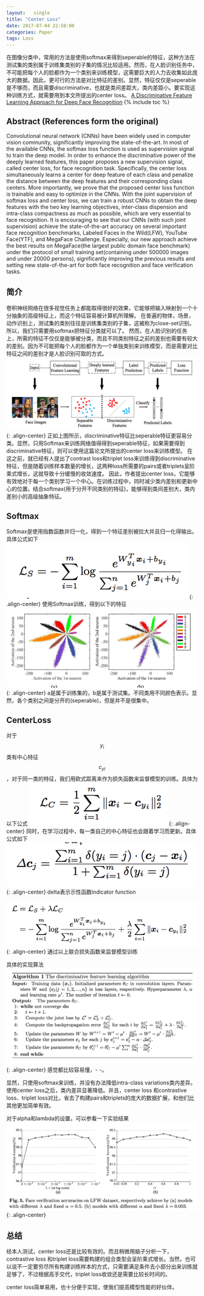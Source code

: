 ```yaml
---
layout:   single
title: "Center Loss"
date: 2017-07-04 22:58:00
categories: Paper
tags: Loss
---
```


在图像分类中，常用的方法是使用softmax来得到seperable的特征，这种方法在测试集的类别属于训练集类别的子集的情况比较适用。然而，在人脸识别任务中，不可能把每个人的脸都作为一个类别来训练模型，这需要巨大的人力去收集如此庞大的数据。因此，更可行的方法是对比特征的差别。显然，特征仅仅是seperable是不够而，而且需要discriminative，也就是类间差距大，类内差距小。要实现这种训练方式，就需要用到本文所提出的center loss。
[A Discriminative Feature Learning Approach for Deep Face Recognition](http://ydwen.github.io/papers/WenECCV16.pdf)
{% include toc %}

## Abstract (References form the original)
Convolutional neural network (CNNs) have been widely used in computer vision community, significantly improving the state-of-the-art. In most of the available CNNs, the softmax loss function is used as supervision signal to train the deep model. In order to enhance the discriminative power of the deeply learned features, this paper proposes a new supervision signal, called center loss, for face recognition task. Specifically, the center loss simultaneously learns a center for deep feature of each class and penalize the distance between the deep features and their corresponding class centers. More importantly, we prove that the proposed center loss function is trainable and easy to optimize in the CNNs. With the joint supervision of softmax loss and center loss, we can train a robust CNNs to obtain the deep features with the two key learning objectives, inter-class dispension and intra-class compactness as much as possible, which are very essential to face recognition. It is encouraging to see that our CNNs (with such joint supervision) achieve the state-of-the-art accuracy on several important face recognition benchmarks, Labeled Faces in the Wild(LFW), YouTube Face(YTF), and MegaFace Challenge. Especially, our new approach achieve the best results on MegaFace(the largest public domain face benchmark) under the protocol of small training set(containing under 500000 images and under 20000 persons), significantly improving the previous results and setting new state-of-the-art for both face recognition and face verification tasks.

## 简介
卷积神经网络在很多视觉任务上都能取得很好的效果，它能够把输入映射到一个十分抽象的高级特征上，而这个特征容易被计算机所理解。
在普遍的物体，场景，动作识别上，测试集的类别往往是训练集类别的子集，这被称为close-set识别。所以，我们只需要用softmax把特征分类就可以了。
然而，在人脸识别的任务上，所需的特征不仅仅是能够被分类，而且不同类别特征之前的差别也需要有较大的差别。因为不可能把每个人的脸都作为一个单独类别来训练模型，而是需要对比特征之间的差别才是人脸识别可取的方式。
![](https://raw.githubusercontent.com/JakeRenn/jakerenn.github.io/master/images/post-CenterLoss/post-CenterLoss1.png){: .align-center}
正如上图所示，discriminative特征比seperable特征更容易分类。显然，只用Softmax来训练网络值得得到seperable特征，如果需要得到discriminative特征，则可以使用这篇论文所提出的center loss来训练模型。
在这之前，就已经有人提出了contrast loss和triplet loss来训练得到discriminative特征，但是随着训练样本数量的增长，这两种loss所需要的pairs或者triplets呈阶乘式增长，这就导致十分缓慢的收敛速度。
因此，作者提出center loss，它能够有效地对于每一个类别学习一个中心。在训练过程中，同时减少类内差别和更新中心的位置。结合softmax(用于分开不同类别的特征)，能够得到类间差别大，类内差别小的高级抽象特征。

## Softmax
Softmax是使用指数函数并归一化，得到一个特征差别被拉大并且归一化得输出。具体公式如下
![](https://raw.githubusercontent.com/JakeRenn/jakerenn.github.io/master/images/post-CenterLoss/post-CenterLoss2.png){: .align-center}
使用Softmax训练，得到以下的特征
![](https://raw.githubusercontent.com/JakeRenn/jakerenn.github.io/master/images/post-CenterLoss/post-CenterLoss3.png){: .align-center}
a是属于训练集的，b是属于测试集。不同类用不同颜色表示。显然，各个类别之间是分开的(seperable)，但是并不是很集中。

## CenterLoss
对于$$y_i$$类有中心特征$$c_{yi}$$，对于同一类的特征，我们用欧式距离来作为损失函数来监督模型的训练。具体为以下公式
![](https://raw.githubusercontent.com/JakeRenn/jakerenn.github.io/master/images/post-CenterLoss/post-CenterLoss4.png){: .align-center}
同时，在学习过程中，每一类自己的中心特征也会跟着学习而更新。具体公式如下
![](https://raw.githubusercontent.com/JakeRenn/jakerenn.github.io/master/images/post-CenterLoss/post-CenterLoss5.png){: .align-center}
delta表示示性函数indicator function

![](https://raw.githubusercontent.com/JakeRenn/jakerenn.github.io/master/images/post-CenterLoss/post-CenterLoss6.png){: .align-center}
通过以上联合损失函数来监督模型训练

具体的实现算法
![](https://raw.githubusercontent.com/JakeRenn/jakerenn.github.io/master/images/post-CenterLoss/post-CenterLoss7.png){: .align-center}
感觉都比较容易懂，- -。

显然，只使用softmax来训练，并没有办法降低intra-class variations类内差异。使用center loss之后，类内差异显著降低。并且，center loss 和contrastive loss、triplet loss对比，省去了构建pairs和triplets的庞大的数据扩展，和他们比其他更加简单有效。

对于alpha和lambda的设置，可以参看一下实验结果
![](https://raw.githubusercontent.com/JakeRenn/jakerenn.github.io/master/images/post-CenterLoss/post-CenterLoss8.png){: .align-center}

## 总结
经本人测试，center loss还是比较有效的。而且稍微用脑子分析一下，contrastive loss 和triplet loss需要构建的组合类型会呈阶乘式增长。当然，也可以说不一定要穷尽所有构建训练样本的方式，只需要满足条件去小部分出来训练就足够了，不过根据高手交代，triplet loss收敛还是需要比较长时间的。

center loss简单易用，也十分便于实现，使我们提高模型性能的好伙伴。





